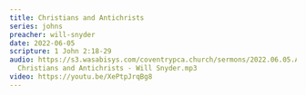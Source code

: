 ```yaml
---
title: Christians and Antichrists
series: johns
preacher: will-snyder
date: 2022-06-05
scripture: 1 John 2:18-29
audio: https://s3.wasabisys.com/coventrypca.church/sermons/2022.06.05.A
  Christians and Antichrists - Will Snyder.mp3
video: https://youtu.be/XePtpJrqBg8
---
```


